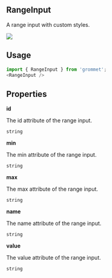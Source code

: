 ## RangeInput
A range input with custom styles.

[![](https://codesandbox.io/static/img/play-codesandbox.svg)](https://codesandbox.io/s/github/grommet/grommet-site?initialpath=rangeinput&amp;module=%2Fscreens%2FRangeInput.js)
## Usage

```javascript
import { RangeInput } from 'grommet';
<RangeInput />
```

## Properties

**id**

The id attribute of the range input.

```
string
```

**min**

The min attribute of the range input.

```
string
```

**max**

The max attribute of the range input.

```
string
```

**name**

The name attribute of the range input.

```
string
```

**value**

The value attribute of the range input.

```
string
```
  
